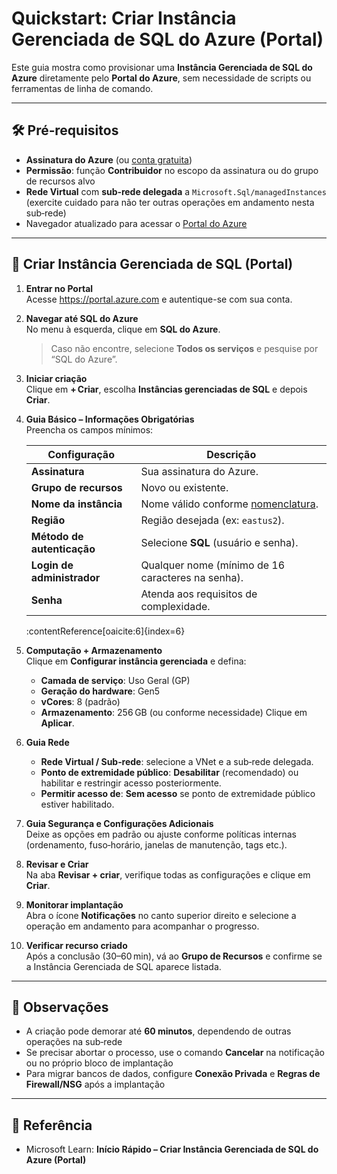 # Quickstart: Criar Instância Gerenciada de SQL do Azure (Portal)

Este guia mostra como provisionar uma **Instância Gerenciada de SQL do Azure** diretamente pelo **Portal do Azure**, sem necessidade de scripts ou ferramentas de linha de comando.

---

## 🛠️ Pré‑requisitos

- **Assinatura do Azure** (ou [conta gratuita](https://azure.microsoft.com/free))
- **Permissão**: função **Contribuidor** no escopo da assinatura ou do grupo de recursos alvo
- **Rede Virtual** com **sub‑rede delegada** a `Microsoft.Sql/managedInstances` (exercite cuidado para não ter outras operações em andamento nesta sub‑rede) 
- Navegador atualizado para acessar o [Portal do Azure](https://portal.azure.com)

---

## 🚀 Criar Instância Gerenciada de SQL (Portal)

1. **Entrar no Portal**  
   Acesse https://portal.azure.com e autentique-se com sua conta.

2. **Navegar até SQL do Azure**  
   No menu à esquerda, clique em **SQL do Azure**.  
   > Caso não encontre, selecione **Todos os serviços** e pesquise por “SQL do Azure”.

3. **Iniciar criação**  
   Clique em **+ Criar**, escolha **Instâncias gerenciadas de SQL** e depois **Criar**. 

4. **Guia Básico – Informações Obrigatórias**  
   Preencha os campos mínimos:  
   
   | Configuração                            | Descrição                                                    |
   |-----------------------------------------|--------------------------------------------------------------|
   | **Assinatura**                          | Sua assinatura do Azure.                                     |
   | **Grupo de recursos**                   | Novo ou existente.                                           |
   | **Nome da instância**                   | Nome válido conforme [nomenclatura](https://aka.ms/azuresql-rn). |
   | **Região**                              | Região desejada (ex: `eastus2`).                             |
   | **Método de autenticação**              | Selecione **SQL** (usuário e senha).                         |
   | **Login de administrador**              | Qualquer nome (mínimo de 16 caracteres na senha).            |
   | **Senha**                               | Atenda aos requisitos de complexidade.                       |
   
   :contentReference[oaicite:6]{index=6}

5. **Computação + Armazenamento**  
   Clique em **Configurar instância gerenciada** e defina:  
   - **Camada de serviço**: Uso Geral (GP)  
   - **Geração do hardware**: Gen5  
   - **vCores**: 8 (padrão)  
   - **Armazenamento**: 256 GB (ou conforme necessidade) 
   Clique em **Aplicar**.

6. **Guia Rede**  
   - **Rede Virtual / Sub‑rede**: selecione a VNet e a sub‑rede delegada.  
   - **Ponto de extremidade público**: **Desabilitar** (recomendado) ou habilitar e restringir acesso posteriormente.  
   - **Permitir acesso de**: **Sem acesso** se ponto de extremidade público estiver habilitado.

7. **Guia Segurança e Configurações Adicionais**  
   Deixe as opções em padrão ou ajuste conforme políticas internas (ordenamento, fuso‑horário, janelas de manutenção, tags etc.).

8. **Revisar e Criar**  
   Na aba **Revisar + criar**, verifique todas as configurações e clique em **Criar**.  

9. **Monitorar implantação**  
   Abra o ícone **Notificações** no canto superior direito e selecione a operação em andamento para acompanhar o progresso.

10. **Verificar recurso criado**  
    Após a conclusão (30–60 min), vá ao **Grupo de Recursos** e confirme se a Instância Gerenciada de SQL aparece listada.

---

## 📄 Observações

- A criação pode demorar até **60 minutos**, dependendo de outras operações na sub‑rede
- Se precisar abortar o processo, use o comando **Cancelar** na notificação ou no próprio bloco de implantação
- Para migrar bancos de dados, configure **Conexão Privada** e **Regras de Firewall/NSG** após a implantação  

---

## 🔗 Referência

- Microsoft Learn: **Início Rápido – Criar Instância Gerenciada de SQL do Azure (Portal)**
